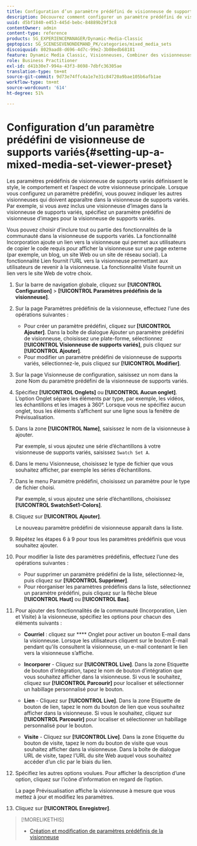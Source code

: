 ```yaml
---
title: Configuration d’un paramètre prédéfini de visionneuse de supports variés
description: Découvrez comment configurer un paramètre prédéfini de visionneuse de supports variés.
uuid: d5bf1840-e453-445d-bebc-84889b29f3c8
contentOwner: admin
content-type: reference
products: SG_EXPERIENCEMANAGER/Dynamic-Media-Classic
geptopics: SG_SCENESEVENONDEMAND_PK/categories/mixed_media_sets
discoiquuid: 8029aad8-d696-4d7c-99e2-3b08edb68181
feature: Dynamic Media Classic, Visionneuses, Combiner des visionneuses de supports
role: Business Practitioner
exl-id: d41b30e7-994a-43f3-8698-7dbfc36305ae
translation-type: tm+mt
source-git-commit: 9d73e74ffc4a1e7e31c84720a9bae105b6afb1ae
workflow-type: tm+mt
source-wordcount: '614'
ht-degree: 51%

---
```


# Configuration d’un paramètre prédéfini de visionneuse de supports variés{#setting-up-a-mixed-media-set-viewer-preset}

Les paramètres prédéfinis de visionneuse de supports variés définissent le style, le comportement et l’aspect de votre visionneuse principale. Lorsque vous configurez un paramètre prédéfini, vous pouvez indiquer les autres visionneuses qui doivent apparaître dans la visionneuse de supports variés. Par exemple, si vous avez inclus une visionneuse d’images dans la visionneuse de supports variés, spécifiez un paramètre prédéfini de visionneuse d’images pour la visionneuse de supports variés.

Vous pouvez choisir d’inclure tout ou partie des fonctionnalités de la communauté dans la visionneuse de supports variés. La fonctionnalité Incorporation ajoute un lien vers la visionneuse qui permet aux utilisateurs de copier le code requis pour afficher la visionneuse sur une page externe (par exemple, un blog, un site Web ou un site de réseau social). La fonctionnalité Lien fournit l’URL vers la visionneuse permettant aux utilisateurs de revenir à la visionneuse. La fonctionnalité Visite fournit un lien vers le site Web de votre choix.

1. Sur la barre de navigation globale, cliquez sur **[!UICONTROL Configuration]** > **[!UICONTROL Paramètres prédéfinis de la visionneuse]**.
1. Sur la page Paramètres prédéfinis de la visionneuse, effectuez l’une des opérations suivantes :

   * Pour créer un paramètre prédéfini, cliquez sur **[!UICONTROL Ajouter]**. Dans la boîte de dialogue Ajouter un paramètre prédéfini de visionneuse, choisissez une plate-forme, sélectionnez **[!UICONTROL Visionneuse de supports variés]**, puis cliquez sur **[!UICONTROL Ajouter]**.
   * Pour modifier un paramètre prédéfini de visionneuse de supports variés, sélectionnez-le, puis cliquez sur **[!UICONTROL Modifier]**.

1. Sur la page Visionneuse de configuration, saisissez un nom dans la zone Nom du paramètre prédéfini de la visionneuse de supports variés.
1. Spécifiez **[!UICONTROL Onglets]** ou **[!UICONTROL Aucun onglet]**. L’option Onglet sépare les éléments par type, par exemple, les vidéos, les échantillons et les images à 360°. Lorsque vous ne spécifiez aucun onglet, tous les éléments s’affichent sur une ligne sous la fenêtre de Prévisualisation.
1. Dans la zone **[!UICONTROL Name]**, saisissez le nom de la visionneuse à ajouter.

   Par exemple, si vous ajoutez une série d’échantillons à votre visionneuse de supports variés, saisissez `Swatch Set A`.

1. Dans le menu Visionneuse, choisissez le type de fichier que vous souhaitez afficher, par exemple les séries d’échantillons.
1. Dans le menu Paramètre prédéfini, choisissez un paramètre pour le type de fichier choisi.

   Par exemple, si vous ajoutez une série d’échantillons, choisissez **[!UICONTROL SwatchSet1-Colors]**.

1. Cliquez sur **[!UICONTROL Ajouter]**.

   Le nouveau paramètre prédéfini de visionneuse apparaît dans la liste.

1. Répétez les étapes 6 à 9 pour tous les paramètres prédéfinis que vous souhaitez ajouter.
1. Pour modifier la liste des paramètres prédéfinis, effectuez l’une des opérations suivantes :

   * Pour supprimer un paramètre prédéfini de la liste, sélectionnez-le, puis cliquez sur **[!UICONTROL Supprimer]**.
   * Pour réorganiser les paramètres prédéfinis dans la liste, sélectionnez un paramètre prédéfini, puis cliquez sur la flèche bleue **[!UICONTROL Haut]** ou **[!UICONTROL Bas]**.

1. Pour ajouter des fonctionnalités de la communauté (Incorporation, Lien et Visite) à la visionneuse, spécifiez les options pour chacun des éléments suivants :

   * **Courriel**  : cliquez sur  **** Onglet pour activer un bouton E-mail dans la visionneuse. Lorsque les utilisateurs cliquent sur le bouton E-mail pendant qu’ils consultent la visionneuse, un e-mail contenant le lien vers la visionneuse s’affiche.

   * **Incorporer**  - Cliquez sur  **[!UICONTROL Live]**. Dans la zone Etiquette de bouton d’intégration, tapez le nom de bouton d’intégration que vous souhaitez afficher dans la visionneuse. Si vous le souhaitez, cliquez sur **[!UICONTROL Parcourir]** pour localiser et sélectionner un habillage personnalisé pour le bouton.

   * **Lien**  - Cliquez sur  **[!UICONTROL Live]**. Dans la zone Etiquette de bouton de lien, tapez le nom du bouton de lien que vous souhaitez afficher dans la visionneuse. Si vous le souhaitez, cliquez sur **[!UICONTROL Parcourir]** pour localiser et sélectionner un habillage personnalisé pour le bouton.

   * **Visite**  - Cliquez sur  **[!UICONTROL Live]**. Dans la zone Etiquette du bouton de visite, tapez le nom du bouton de visite que vous souhaitez afficher dans la visionneuse. Dans la boîte de dialogue URL de visite, tapez l’URL du site Web auquel vous souhaitez accéder d’un clic par le biais du lien.

1. Spécifiez les autres options voulues. Pour afficher la description d’une option, cliquez sur l’icône d’information en regard de l’option.

   La page Prévisualisation affiche la visionneuse à mesure que vous mettez à jour et modifiez les paramètres.

1. Cliquez sur **[!UICONTROL Enregistrer]**.

>[!MORELIKETHIS]
>
>* [Création et modification de paramètres prédéfinis de la visionneuse](application-setup.md#adding_and_editing_viewer_presets)

